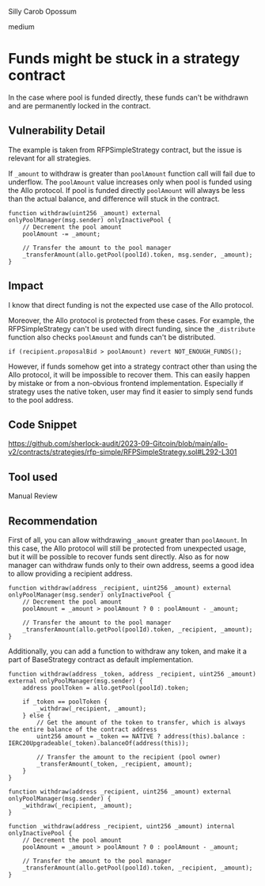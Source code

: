 Silly Carob Opossum

medium

# Funds might be stuck in a strategy contract

In the case where pool is funded directly, these funds can't be withdrawn and are permanently locked in the contract.

## Vulnerability Detail

The example is taken from RFPSimpleStrategy contract, but the issue is relevant for all strategies.

If `_amount` to withdraw is greater than `poolAmount` function call will fail due to underflow. The `poolAmount` value  increases only when pool is funded using the Allo protocol. If pool is funded directly `poolAmount` will always be less than the actual balance, and difference will stuck in the contract.

```solidity
function withdraw(uint256 _amount) external onlyPoolManager(msg.sender) onlyInactivePool {
    // Decrement the pool amount
    poolAmount -= _amount;

    // Transfer the amount to the pool manager
    _transferAmount(allo.getPool(poolId).token, msg.sender, _amount);
}
```

## Impact

I know that direct funding is not the expected use case of the Allo protocol.

Moreover, the Allo protocol is protected from these cases. For example, the RFPSimpleStrategy can't be used with direct funding, since the `_distribute` function also checks `poolAmount` and funds can't be distributed.

```solidity
if (recipient.proposalBid > poolAmount) revert NOT_ENOUGH_FUNDS();
```

However, if funds somehow get into a strategy contract other than using the Allo protocol, it will be impossible to recover them. This can easily happen by mistake or from a non-obvious frontend implementation. Especially if strategy uses the native token, user may find it easier to simply send funds to the pool address.

## Code Snippet

https://github.com/sherlock-audit/2023-09-Gitcoin/blob/main/allo-v2/contracts/strategies/rfp-simple/RFPSimpleStrategy.sol#L292-L301

## Tool used

Manual Review

## Recommendation

First of all, you can allow withdrawing `_amount` greater than `poolAmount`. In this case, the Allo protocol will still be protected from unexpected usage, but it will be possible to recover funds sent directly. Also as for now manager can withdraw funds only to their own address, seems a good idea to allow providing a recipient address.

```solidity
function withdraw(address _recipient, uint256 _amount) external onlyPoolManager(msg.sender) onlyInactivePool {
    // Decrement the pool amount
    poolAmount = _amount > poolAmount ? 0 : poolAmount - _amount;

    // Transfer the amount to the pool manager
    _transferAmount(allo.getPool(poolId).token, _recipient, _amount);
}
```

Additionally, you can add a function to withdraw any token, and make it a part of BaseStrategy contract as default implementation.

```solidity
function withdraw(address _token, address _recipient, uint256 _amount) external onlyPoolManager(msg.sender) {
    address poolToken = allo.getPool(poolId).token;
    
    if _token == poolToken {
        _withdraw(_recipient, _amount);
    } else {
        // Get the amount of the token to transfer, which is always the entire balance of the contract address
        uint256 amount = _token == NATIVE ? address(this).balance : IERC20Upgradeable(_token).balanceOf(address(this));
        
        // Transfer the amount to the recipient (pool owner)
        _transferAmount(_token, _recipient, amount);
    }
}

function withdraw(address _recipient, uint256 _amount) external onlyPoolManager(msg.sender) {
    _withdraw(_recipient, _amount);
}

function _withdraw(address _recipient, uint256 _amount) internal onlyInactivePool {
    // Decrement the pool amount
    poolAmount = _amount > poolAmount ? 0 : poolAmount - _amount;

    // Transfer the amount to the pool manager
    _transferAmount(allo.getPool(poolId).token, _recipient, _amount);
}
```